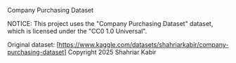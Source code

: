 Company Purchasing Dataset

NOTICE: This project uses the "Company Purchasing Dataset" dataset, which is licensed under the "CC0 1.0 Universal".

Original dataset: [https://www.kaggle.com/datasets/shahriarkabir/company-purchasing-dataset] Copyright 2025 Shahriar Kabir
